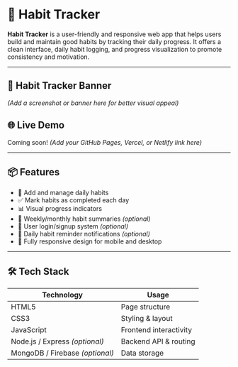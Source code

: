 # 🧠 Habit Tracker

**Habit Tracker** is a user-friendly and responsive web app that helps users build and maintain good habits by tracking their daily progress. It offers a clean interface, daily habit logging, and progress visualization to promote consistency and motivation.

---

## 📸 Habit Tracker Banner  
*(Add a screenshot or banner here for better visual appeal)*

## 🌐 Live Demo  
Coming soon! *(Add your GitHub Pages, Vercel, or Netlify link here)*

---

## 📦 Features

- 📅 Add and manage daily habits  
- ✅ Mark habits as completed each day  
- 📊 Visual progress indicators  
- 📆 Weekly/monthly habit summaries *(optional)*  
- 👤 User login/signup system *(optional)*  
- 🔔 Daily habit reminder notifications *(optional)*  
- 📱 Fully responsive design for mobile and desktop

---

## 🛠️ Tech Stack

| Technology           | Usage                      |
|----------------------|----------------------------|
| HTML5                | Page structure             |
| CSS3                 | Styling & layout           |
| JavaScript           | Frontend interactivity     |
| Node.js / Express *(optional)* | Backend API & routing     |
| MongoDB / Firebase *(optional)* | Data storage               |
